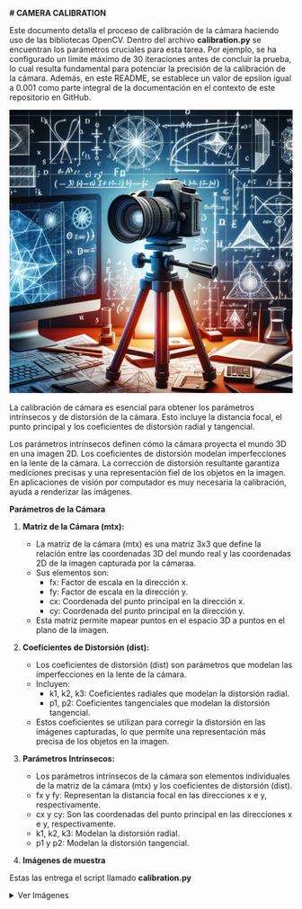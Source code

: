 **# CAMERA CALIBRATION**

Este documento detalla el proceso de calibración de la cámara haciendo uso de las bibliotecas OpenCV. Dentro del archivo **calibration.py** se encuentran los parámetros cruciales para esta tarea. Por ejemplo, se ha configurado un límite máximo de 30 iteraciones antes de concluir la prueba, lo cual resulta fundamental para potenciar la precisión de la calibración de la cámara. Además, en este README, se establece un valor de epsilon igual a 0.001 como parte integral de la documentación en el contexto de este repositorio en GitHub.


![Camera_calibration](images/image1.webp)

La calibración de cámara es esencial para obtener los parámetros intrínsecos y de distorsión de la cámara. Esto incluye la distancia focal, el punto principal y los coeficientes de distorsión radial y tangencial.

Los parámetros intrínsecos definen cómo la cámara proyecta el mundo 3D en una imagen 2D.
Los coeficientes de distorsión modelan imperfecciones en la lente de la cámara.
La corrección de distorsión resultante garantiza mediciones precisas y una representación fiel de los objetos en la imagen. En aplicaciones de visión por computador es muy necesaria la calibración, ayuda a renderizar las imágenes.

**Parámetros de la Cámara**

1. **Matriz de la Cámara (mtx):**
   - La matriz de la cámara (mtx) es una matriz 3x3 que define la relación entre las coordenadas 3D del mundo real y las coordenadas 2D de la imagen capturada por la cámaraa.
   - Sus elementos son:
     - fx: Factor de escala en la dirección x.
     - fy: Factor de escala en la dirección y.
     - cx: Coordenada del punto principal en la dirección x.
     - cy: Coordenada del punto principal en la dirección y.
   - Esta matriz permite mapear puntos en el espacio 3D a puntos en el plano de la imagen.

2. **Coeficientes de Distorsión (dist):**
   - Los coeficientes de distorsión (dist) son parámetros que modelan las imperfecciones en la lente de la cámara.
   - Incluyen:
     - k1, k2, k3: Coeficientes radiales que modelan la distorsión radial.
     - p1, p2: Coeficientes tangenciales que modelan la distorsión tangencial.
   - Estos coeficientes se utilizan para corregir la distorsión en las imágenes capturadas, lo que permite una representación más precisa de los objetos en la imagen.

3. **Parámetros Intrínsecos:**
   - Los parámetros intrínsecos de la cámara son elementos individuales de la matriz de la cámara (mtx) y los coeficientes de distorsión (dist).
   - fx y fy: Representan la distancia focal en las direcciones x e y, respectivamente.
   - cx y cy: Son las coordenadas del punto principal en las direcciones x e y, respectivamente.
   - k1, k2, k3: Modelan la distorsión radial.
   - p1 y p2: Modelan la distorsión tangencial.

4. **Imágenes de muestra**

Estas las entrega el script llamado **calibration.py**
<details>
  <summary>Ver Imágenes</summary>

  <p align="center">
    <img src="images/Calibration_1.png" alt="Camera_calibration1">
    <img src="images/Calibration_2.png" alt="Calibration Image 3">
    <img src="images/Calibration_3.png" alt="Camera_calibration3">
  </p>

</details>



